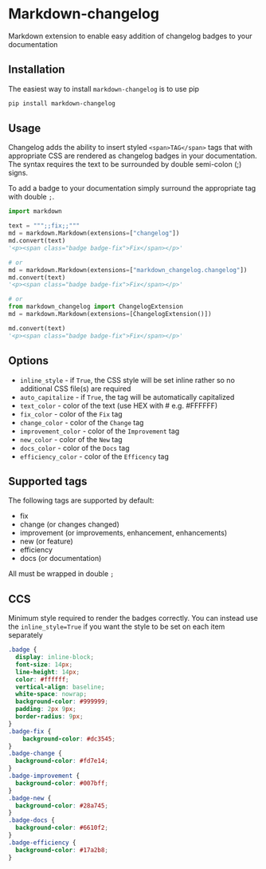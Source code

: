 # Markdown-changelog

Markdown extension to enable easy addition of changelog badges to your documentation

## Installation

The easiest way to install `markdown-changelog` is to use pip

```bash
pip install markdown-changelog
```

## Usage

Changelog adds the ability to insert styled `<span>TAG</span>` tags that with appropriate CSS are rendered as 
changelog badges in your documentation. The syntax requires the text to be surrounded by double semi-colon (;) signs.

To add a badge to your documentation simply surround the appropriate tag with double `;`.

```python
import markdown

text = """;;fix;;"""
md = markdown.Markdown(extensions=["changelog"])
md.convert(text)
'<p><span class="badge badge-fix">Fix</span></p>'

# or
md = markdown.Markdown(extensions=["markdown_changelog.changelog"])
md.convert(text)
'<p><span class="badge badge-fix">Fix</span></p>'

# or 
from markdown_changelog import ChangelogExtension
md = markdown.Markdown(extensions=[ChangelogExtension()])

md.convert(text)
'<p><span class="badge badge-fix">Fix</span></p>'
```

## Options

- `inline_style` - if `True`, the CSS style will be set inline rather so no additional CSS file(s) are required
- `auto_capitalize` - if `True`, the tag will be automatically capitalized
- `text_color` - color of the text (use HEX with # e.g. #FFFFFF)
- `fix_color` - color of the `Fix` tag
- `change_color` - color of the `Change` tag
- `improvement_color` - color of the `Improvement` tag
- `new_color` - color of the `New` tag
- `docs_color` - color of the `Docs` tag
- `efficiency_color` - color of the `Efficency` tag

## Supported tags

The following tags are supported by default:

- fix
- change (or changes changed)
- improvement (or improvements, enhancement, enhancements)
- new (or feature)
- efficiency
- docs (or documentation)

All must be wrapped in double `;`

## CCS

Minimum style required to render the badges correctly. You can instead use the `inline_style=True` if you want the
style to be set on each item separately

```css
.badge {
  display: inline-block;
  font-size: 14px;
  line-height: 14px;
  color: #ffffff;
  vertical-align: baseline;
  white-space: nowrap;
  background-color: #999999;
  padding: 2px 9px;
  border-radius: 9px;
}
.badge-fix {
    background-color: #dc3545;
}
.badge-change {
  background-color: #fd7e14;
}
.badge-improvement {
  background-color: #007bff;
}
.badge-new {
  background-color: #28a745;
}
.badge-docs {
  background-color: #6610f2;
}
.badge-efficiency {
  background-color: #17a2b8;
}

```